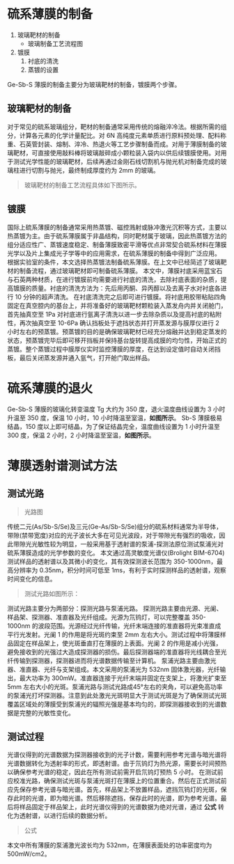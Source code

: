 # 硫系薄膜的制备

1. 玻璃靶材的制备
   - 玻璃制备工艺流程图
2. 镀膜
   1. 衬底的清洗
   2. 蒸镀的设置

Ge-Sb-S 薄膜的制备主要分为玻璃靶材的制备，镀膜两个步骤。

## 玻璃靶材的制备

对于常见的硫系玻璃组分，靶材的制备通常采用传统的熔融淬冷法。根据所需的组分，计算各元素的化学计量配比。对 6N 高纯度元素单质进行原料预处理、配料称重、石英管封装、熔制、淬冷、热退火等工艺步骤制备而成。对用于薄膜制备的玻璃靶材，可直接使用敲料棒将玻璃敲碎成小颗粒装入袋内以供后续镀膜使用。对用于测试光学性能的玻璃靶材，后续再通过金刚石线切割机与抛光机对制备完成的玻璃柱进行切割与抛光，最终制成厚度约为 2mm 的玻璃。

> 玻璃靶材的制备工艺流程具体如下图所示。

## 镀膜

国际上硫系薄膜的制备通常采用热蒸镀、磁控溅射或脉冲激光沉积等方式，主要以热蒸镀为主。由于硫系薄膜属于非晶结构，同时靶材属于玻璃，因此热蒸镀方法的组分适应性广、蒸镀速度稳定、制备薄膜致密平滑等优点非常契合硫系材料在薄膜光学以及片上集成光子学等中的应用需求，在硫系薄膜的制备中得到广泛应用。
根据实验室的条件，本文选择热蒸镀法制备硫系薄膜。在上文中已经简述了玻璃靶材的制备流程，通过玻璃靶材即可制备硫系薄膜。
本文中，薄膜衬底采用蓝宝石与石英两种材质，在进行镀膜前均需要进行衬底的清洗，去除衬底表面的杂质，提高镀膜的质量。衬底的清洗方法为：先后用丙酮、异丙醇以及去离子水对衬底各进行 10 分钟的超声清洗。
在衬底清洗完之后即可进行镀膜。将衬底用胶带粘贴四角固定在真空腔内的基台上，并将准备好的玻璃靶材颗粒装入蒸发舟内并关闭舱门，首先抽真空至 1Pa 对衬底进行氩离子清洗以进一步去除杂质以及提高衬底的粘附性，再次抽真空至 10-6Pa 确认挡板处于遮挡状态并打开蒸发源与膜厚仪进行 2 小时左右的预蒸镀。预蒸镀的目的是确保玻璃靶材已经充分熔融并达到稳定蒸发的状态，预蒸镀完毕后即可移开挡板并保持基台旋转提高成膜的均匀性，开始正式的蒸镀。整个蒸镀过程中膜厚仪实时监控薄膜的厚度，在达到设定值时自动关闭挡板，最后关闭蒸发源并通入氩气，打开舱门取出样品。

# 硫系薄膜的退火

Ge-Sb-S 薄膜的玻璃化转变温度 Tg 大约为 350 度，退火温度曲线设置为 3 小时升温至 350 度，保温 10 小时，10 小时降温至室温，**如图所示**。
Sb-S 薄膜极易结晶，150 度以上即可结晶，为了保证结晶完全，温度曲线设置为 1 小时升温至 300 度，保温 2 小时，2 小时降温至室温，**如图所示**。
# 薄膜透射谱测试方法
## 测试光路
>光路图

传统二元(As/Sb-S/Se)及三元(Ge-As/Sb-S/Se)组分的硫系材料通常为半导体，带隙(禁带宽度)对应的光子波长大多在可见光波段，对于带隙光有强烈的吸收，因此带隙光光敏性较为明显，一般采用基于透射谱的泵浦-探测法原位测试泵浦光对硫系薄膜造成的光学参数的变化。
本文通过高灵敏度光谱仪(Brolight BIM-6704)测试样品的透射谱以及其微小的变化，其有效探测波长范围为 350-1000nm，最高分辨率为 0.35nm，积分时间可低至 1ms，有利于实时探测样品的透射谱，观察时间变化的信息。
> 测试光路如图所示：

测试光路主要分为两部分：探测光路与泵浦光路。
探测光路主要由光源、光阑、样品架、探测器、准直器及光纤组成。光源为氘钨灯，可以完整覆盖 350-1000nm 的波段范围。光源经过光纤传输，光纤末端连接的准直器将光束准直成平行光发射。光阑 1 的作用是将光斑约束至 2mm 左右大小。测试过程中将薄膜样品固定在样品架上，使光斑垂直打在薄膜的上表面。光阑 2 的作用是减小光强，避免接收到的光强过大造成探测器的损伤。最后探测器端的准直器将光线耦合至光纤传输到探测器，探测器进而将光谱数据传输至计算机。
泵浦光路主要由激光器、准直器、光纤与支架组成。本文采用的泵浦光为 532nm 固体激光器，光纤输出，最大功率为 300mW。准直器连接于光纤末端并固定在支架上，将激光扩束至 5mm 左右大小的光斑。泵浦光路与测试光路成45°左右的夹角，可以避免高功率的泵浦光打坏探测器。注意到此处激光光斑明显大于测试光斑是为了确保测试光斑覆盖区域处的薄膜受到泵浦光的辐照光强是基本均匀的，即探测器接收到的光谱数据是完整的光敏性变化。
## 测试过程
光谱仪得到的光谱数据为探测器接收到的光子计数，需要利用参考光谱与暗光谱将光谱数据转化为透射率的形式，即透射谱。由于氘钨灯为热光源，需要长时间预热以确保参考光谱的稳定，因此在所有测试前需开启氘钨灯预热 5 小时。
在测试前应校准光路，确保测试光斑与泵浦光斑打在薄膜上的位置重合。然后在正式测试前应先保存参考光谱与暗光谱。首先，样品架上不放置样品，遮挡氘钨灯的光斑，保存此时的光谱，即为暗光谱。然后移除遮挡，保存此时的光谱，即为参考光谱。最后将样品固定于样品架上，此时光谱仪得到的光谱数据为绝对光谱，通过 **公式** 转化为透射谱，以进行后续的数据分析。
> 公式

本文中所有薄膜的泵浦激光波长均为 532nm，在薄膜表面处的功率密度均为 500mW/cm2。